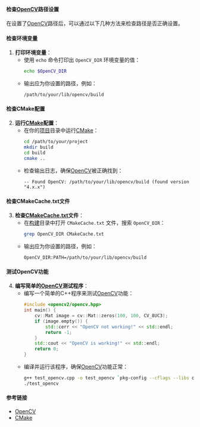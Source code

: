 

#### 检查[OpenCV](https://zh.wikipedia.org/wiki/OpenCV)路径设置

在设置了[OpenCV](https://zh.wikipedia.org/wiki/OpenCV)路径后，可以通过以下几种方法来检查路径是否正确设置。

#### 检查环境变量

1. **打印环境变量**：
   - 使用 `echo` 命令打印出 `OpenCV_DIR` 环境变量的值：
     ```bash
     echo $OpenCV_DIR
     ```
   - 输出应为你设置的路径，例如：
     ```
     /path/to/your/lib/opencv/build
     ```

#### 检查CMake配置

2. **运行[CMake](https://zh.wikipedia.org/wiki/CMake)配置**：
   - 在你的[项目](https://zh.wikipedia.org/wiki/项目)目录中运行[CMake](https://zh.wikipedia.org/wiki/CMake)：
     ```bash
     cd /path/to/your/project
     mkdir build
     cd build
     cmake ..
     ```
   - 检查输出日志，确保[OpenCV](https://zh.wikipedia.org/wiki/OpenCV)被正确找到：
     ```
     -- Found OpenCV: /path/to/your/lib/opencv/build (found version "4.x.x")
     ```

#### 检查CMakeCache.txt文件

3. **检查[CMakeCache.txt](https://zh.wikipedia.org/wiki/CMakeCache.txt)文件**：
   - 在[构建](https://zh.wikipedia.org/wiki/构建)目录中打开 `CMakeCache.txt` 文件，搜索 `OpenCV_DIR`：
     ```bash
     grep OpenCV_DIR CMakeCache.txt
     ```
   - 输出应为你设置的路径，例如：
     ```
     OpenCV_DIR:PATH=/path/to/your/lib/opencv/build
     ```

#### 测试OpenCV功能

4. **编写简单的[OpenCV](https://zh.wikipedia.org/wiki/OpenCV)测试程序**：
   - 编写一个简单的C++程序来测试[OpenCV](https://zh.wikipedia.org/wiki/OpenCV)功能：
     ```cpp
     #include <opencv2/opencv.hpp>
     int main() {
         cv::Mat image = cv::Mat::zeros(100, 100, CV_8UC3);
         if (image.empty()) {
             std::cerr << "OpenCV not working!" << std::endl;
             return -1;
         }
         std::cout << "OpenCV is working!" << std::endl;
         return 0;
     }
     ```
   - 编译并运行该程序，确保[OpenCV](https://zh.wikipedia.org/wiki/OpenCV)功能正常：
     ```bash
     g++ test_opencv.cpp -o test_opencv `pkg-config --cflags --libs opencv4`
     ./test_opencv
     ```

#### 参考链接

- [OpenCV](http://opencv.org/)
- [CMake](https://cmake.org/)


